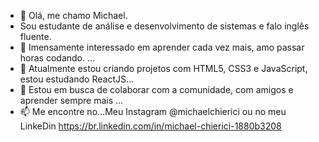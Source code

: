 - 👋 Olá, me chamo Michael.
- Sou estudante de análise e desenvolvimento de sistemas e falo inglês fluente.
- 👀 Imensamente interessado em aprender cada vez mais, amo passar horas codando. ...
- 🌱 Atualmente estou criando projetos com HTML5, CSS3 e JavaScript, estou estudando ReactJS...
- 💞️ Estou em busca de colaborar com a comunidade, com amigos e aprender sempre mais ...
- 📫 Me encontre no...Meu Instagram @michaelchierici ou no meu LinkeDin https://br.linkedin.com/in/michael-chierici-1880b3208

<!---
michaelchierici/michaelchierici is a ✨ special ✨ repository because its `README.md` (this file) appears on your GitHub profile.
You can click the Preview link to take a look at your changes.
--->
